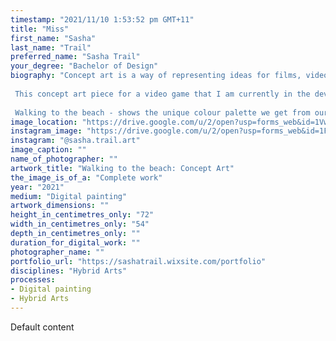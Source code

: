 ```yaml
---
timestamp: "2021/11/10 1:53:52 pm GMT+11"
title: "Miss"
first_name: "Sasha"
last_name: "Trail"
preferred_name: "Sasha Trail"
your_degree: "Bachelor of Design"
biography: "Concept art is a way of representing ideas for films, video games, animations and many other products in their early developmental stages. These artworks are often in many different styles to the finished game. They are largely about conveying ideas and thinking about the tone of the game, rather than creating one coherent vision.
 
 This concept art piece for a video game that I am currently in the development stages of creating. The game The Bay centers around friends going to Batemans Bay in the height of Australian summer. It will let the player explore the area and talk to the characters that live there, creating a lively virtual world.
 
 Walking to the beach - shows the unique colour palette we get from our Australian bush that lines up so closely to so many of our beaches. Colour is a huge, dynamic part of video game creation and feeling; I am planning that interacting with the colour shift will be a direct feature of the game - hence the importance of exploring colour as much as possible during the concept art period."
image_location: "https://drive.google.com/u/2/open?usp=forms_web&id=1Vwagvk80xcM8i_wpb5Lndj4IwAiOOp48"
instagram_image: "https://drive.google.com/u/2/open?usp=forms_web&id=1FSv-0v-7PK2ZunvccEQ_vcCFjLM_yL_H"
instagram: "@sasha.trail.art"
image_caption: ""
name_of_photographer: ""
artwork_title: "Walking to the beach: Concept Art"
the_image_is_of_a: "Complete work"
year: "2021"
medium: "Digital painting"
artwork_dimensions: ""
height_in_centimetres_only: "72"
width_in_centimetres_only: "54"
depth_in_centimetres_only: ""
duration_for_digital_work: ""
photographer_name: ""
portfolio_url: "https://sashatrail.wixsite.com/portfolio"
disciplines: "Hybrid Arts"
processes:
- Digital painting
- Hybrid Arts
---
```


Default content